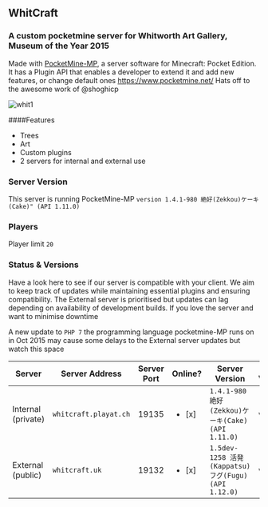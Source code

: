 ## WhitCraft
### A custom pocketmine server for Whitworth Art Gallery, Museum of the Year 2015
Made with [PocketMine-MP](https://github.com/PocketMine/PocketMine-MP), a server software for Minecraft: Pocket Edition. It has a Plugin API that enables a developer to extend it and add new features, or change default ones
https://www.pocketmine.net/ Hats off to the awesome work of @shoghicp

![whit1](https://cloud.githubusercontent.com/assets/128456/9811986/43a7816e-5872-11e5-86ca-acfaa4c2cbcb.png)

####Features

 * Trees
 * Art
 * Custom plugins
 * 2 servers for internal and external use

### Server Version 
This server is running PocketMine-MP `version 1.4.1-980 絶好(Zekkou)ケーキ(Cake)" (API 1.11.0)`

### Players
Player limit `20`

### Status & Versions

Have a look here to see if our server is compatible with your client. We aim to keep track of updates while maintaining essential plugins and ensuring compatibility. The External server is prioritised but updates can lag depending on availability of development builds. If you love the server and want to minimise downtime

A new update to `PHP 7` the programming language pocketmine-MP runs on in Oct 2015 may cause some delays to the External server updates but watch this space

Server | Server Address | Server Port | Online? | Server Version | iOS Version | Android Version
------------ | ------------- |------------ | ------------- | ------------ | ------------ | ------------  
Internal (private) | `whitcraft.playat.ch` | 19135 | <ul><li>[x] </li> | `1.4.1-980 絶好(Zekkou)ケーキ(Cake) (API 1.11.0)` | `v0.10.4` | `v0.10.5 alpha`
External (public) | `whitcraft.uk` | 19132 | <ul><li>[x] </li> | `1.5dev-1258 活発(Kappatsu)フグ(Fugu) (API 1.12.0)` | `v0.11.0` | `v0.11.0`
 
